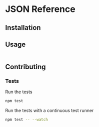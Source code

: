 JSON Reference
==============

Installation
------------

Usage
-----

```javascript
```

Contributing
------------

### Tests

Run the tests

```bash
npm test
```

Run the tests with a continuous test runner

```bash
npm test -- --watch
```
